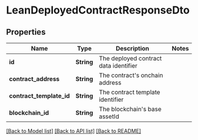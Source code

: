 # LeanDeployedContractResponseDto

## Properties

Name | Type | Description | Notes
------------ | ------------- | ------------- | -------------
**id** | **String** | The deployed contract data identifier | 
**contract_address** | **String** | The contract's onchain address | 
**contract_template_id** | **String** | The contract template identifier | 
**blockchain_id** | **String** | The blockchain's base assetId | 

[[Back to Model list]](../README.md#documentation-for-models) [[Back to API list]](../README.md#documentation-for-api-endpoints) [[Back to README]](../README.md)


